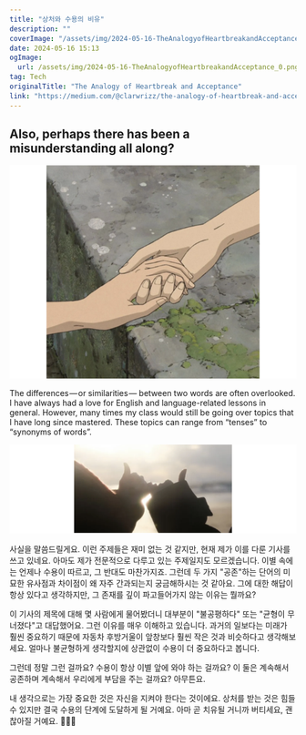 ```yaml
---
title: "상처와 수용의 비유"
description: ""
coverImage: "/assets/img/2024-05-16-TheAnalogyofHeartbreakandAcceptance_0.png"
date: 2024-05-16 15:13
ogImage: 
  url: /assets/img/2024-05-16-TheAnalogyofHeartbreakandAcceptance_0.png
tag: Tech
originalTitle: "The Analogy of Heartbreak and Acceptance"
link: "https://medium.com/@clarwrizz/the-analogy-of-heartbreak-and-acceptance-02903ede7619"
---
```



## Also, perhaps there has been a misunderstanding all along?

![Image](/assets/img/2024-05-16-TheAnalogyofHeartbreakandAcceptance_0.png)

The differences — or similarities — between two words are often overlooked. I have always had a love for English and language-related lessons in general. However, many times my class would still be going over topics that I have long since mastered. These topics can range from “tenses” to “synonyms of words”.

![Image](/assets/img/2024-05-16-TheAnalogyofHeartbreakandAcceptance_1.png)

<div class="content-ad"></div>

사실을 말씀드릴게요. 이런 주제들은 재미 없는 것 같지만, 현재 제가 이를 다룬 기사를 쓰고 있네요. 아마도 제가 전문적으로 다루고 있는 주제일지도 모르겠습니다. 이별 속에는 언제나 수용이 따르고, 그 반대도 마찬가지죠. 그런데 두 가지 "공존"하는 단어의 미묘한 유사점과 차이점이 왜 자주 간과되는지 궁금해하시는 것 같아요. 그에 대한 해답이 항상 있다고 생각하지만, 그 존재를 깊이 파고들어가지 않는 이유는 뭘까요?

이 기사의 제목에 대해 몇 사람에게 물어봤더니 대부분이 "불공평하다" 또는 "균형이 무너졌다"고 대답했어요. 그런 이유를 매우 이해하고 있습니다. 과거의 일보다는 미래가 훨씬 중요하기 때문에 자동차 후방거울이 앞창보다 훨씬 작은 것과 비슷하다고 생각해보세요. 얼마나 불균형하게 생각할지에 상관없이 수용이 더 중요하다고 봅니다.

그런데 정말 그런 걸까요? 수용이 항상 이별 앞에 와야 하는 걸까요? 이 둘은 계속해서 공존하며 계속해서 우리에게 부담을 주는 걸까요? 아무튼요.

<div class="content-ad"></div>

내 생각으로는 가장 중요한 것은 자신을 지켜야 한다는 것이에요. 상처를 받는 것은 힘들 수 있지만 결국 수용의 단계에 도달하게 될 거예요. 아마 곧 치유될 거니까 버티세요, 괜찮아질 거예요. 🌟🌿✨